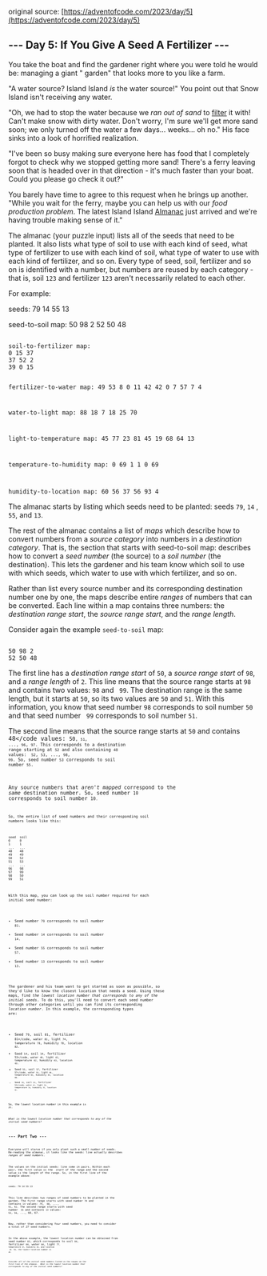 original source: [https://adventofcode.com/2023/day/5](https://adventofcode.com/2023/day/5)

## --- Day 5: If You Give A Seed A Fertilizer ---

You take the boat and find the gardener right where you were told he would be: managing a giant "
garden" that looks more to you like a farm.

"A water source? Island Island <em>is</em> the water source!" You point out that Snow Island isn't
receiving any water.

"Oh, we had to stop the water because we <em>ran out of sand</em>
to [filter](https://en.wikipedia.org/wiki/Sand_filter) it with! Can't make snow with dirty water.
Don't worry, I'm sure we'll get more sand soon; we only turned off the water a few days... weeks...
oh no." His face sinks into a look of horrified realization.

"I've been so busy making sure everyone here has food that I completely forgot to check why we
stopped getting more sand! There's a ferry leaving soon that is headed over in that direction - it's
much faster than your boat. Could you please go check it out?"

You barely have time to agree to this request when he brings up another. "While you wait for the
ferry, maybe you can help us with our <em>food production problem</em>. The latest Island
Island [Almanac](https://en.wikipedia.org/wiki/Almanac) just arrived and we're having trouble making
sense of it."

The almanac (your puzzle input) lists all of the seeds that need to be planted. It also lists what
type of soil to use with each kind of seed, what type of fertilizer to use with each kind of soil,
what type of water to use with each kind of fertilizer, and so on. Every type of seed, soil,
fertilizer and so on is identified with a number, but numbers are reused by each category - that is,
soil <code>123</code> and fertilizer <code>123</code> aren't necessarily related to each other.

For example:

seeds: 79 14 55 13

seed-to-soil map:
50 98 2 52 50 48

<code>
soil-to-fertilizer map:
0 15 37
37 52 2
39 0 15

fertilizer-to-water map:
49 53 8 0 11 42 42 0 7 57 7 4

water-to-light map:
88 18 7 18 25 70

light-to-temperature map:
45 77 23 81 45 19 68 64 13

temperature-to-humidity map:
0 69 1 1 0 69

humidity-to-location map:
60 56 37 56 93 4
</code>

The almanac starts by listing which seeds need to be planted: seeds <code>79</code>, <code>14</code>
, <code>55</code>, and <code>13</code>.

The rest of the almanac contains a list of <em>maps</em> which describe how to convert numbers from
a <em>source category</em> into numbers in a <em>destination category</em>. That is, the section
that starts with seed-to-soil map: describes how to convert a <em>seed number</em> (the source) to
a <em>soil number</em> (the destination). This lets the gardener and his team know which soil to use
with which seeds, which water to use with which fertilizer, and so on.

Rather than list every source number and its corresponding destination number one by one, the maps
describe entire <em>ranges</em> of numbers that can be converted. Each line within a map contains
three numbers: the <em>destination range start</em>, the <em>source range start</em>, and the <em>
range length</em>.

Consider again the example <code>seed-to-soil</code> map:

<code>
50 98 2
52 50 48
</code>

The first line has a <em>destination range start</em> of <code>50</code>, a <em>source range
start</em> of <code>98</code>, and a <em>range length</em> of <code>2</code>. This line means that
the source range starts at <code>98</code> and contains two values: <code>98</code> and <code>
99</code>. The destination range is the same length, but it starts at <code>50</code>, so its two
values are <code>50</code> and <code>51</code>. With this information, you know that seed
number <code>98</code> corresponds to soil number <code>50</code> and that seed number <code>
99</code> corresponds to soil number <code>51</code>.

The second line means that the source range starts at <code>50</code> and contains <code>48</code
values: <code>50<code>, <code>51</code>, ..., <code>96</code>, <code>97</code>. This corresponds to
a destination range starting at <code>52</code> and also containing <code>48</code> values: <code>
52</code>, <code>53</code>, ..., <code>98</code>, <code>99</code>. So, seed number <code>53</code>
corresponds to soil number <code>55</code>.

Any source numbers that <em>aren't mapped</em> correspond to the <em>same</em> destination number.
So, seed number <code>10</code> corresponds to soil number <code>10<code>.

So, the entire list of seed numbers and their corresponding soil numbers looks like this:

<code>
seed  soil
0     0
1     1
...   ...
48    48
49    49
50    52
51    53
...   ...
96    98
97    99
98    50
99    51
</code>

With this map, you can look up the soil number required for each initial seed number:

- Seed number <code>79</code> corresponds to soil number <code>81</code>.
- Seed number <code>14</code> corresponds to soil number <code>14</code>.
- Seed number <code>55</code> corresponds to soil number <code>57</code>.
- Seed number <code>13</code> corresponds to soil number <code>13</code>.

The gardener and his team want to get started as soon as possible, so they'd like to know the
closest location that needs a seed. Using these maps, find <em>the lowest location number that
corresponds to any of the initial seeds</em>. To do this, you'll need to convert each seed number
through other categories until you can find its corresponding <em>location number</em>. In this
example, the corresponding types are:

- Seed <code>79</code>, soil <code>81</code>, fertilizer <code>81</code, water <code>81</code>,
  light <code>74</code>, temperature <code>78</code>, humidity <code>78</code>, location <code>
  82</code>.
- Seed <code>14</code>, soil <code>14</code>, fertilizer <code>53</code, water <code>49</code>,
  light <code>42</code>, temperature <code>42</code>, humidity <code>43</code>, location <code>
  43</code>.
- Seed <code>55</code>, soil <code>57</code>, fertilizer <code>57</code, water <code>53</code>,
  light <code>46</code>, temperature <code>82</code>, humidity <code>82</code>, location <code>
  86</code>.
- Seed <code>13</code>, soil <code>13</code>, fertilizer <code>52</code, water <code>41</code>,
  light <code>34</code>, temperature <code>34</code>, humidity <code>35</code>, location <code>
  35</code>.

So, the lowest location number in this example is <em><code>35</code></em>.

<em>What is the lowest location number that corresponds to any of the initial seed numbers?</em>

## --- Part Two ---

Everyone will starve if you only plant such a small number of seeds. Re-reading the almanac, it
looks like the seeds: line actually describes <em>ranges of seed numbers</em>.

The values on the initial seeds: line come in pairs. Within each pair, the first value is the <em>
start</em> of the range and the second value is the <em>length</em> of the range. So, in the first
line of the example above:

<code>seeds: 79 14 55 13</code>

This line describes two ranges of seed numbers to be planted in the garden. The first range starts
with seed number <code>79</code> and contains <code>14</code> values: <code>79</code>, <code>
80</code>, ..., <code>91</code>, <code>92</code>. The second range starts with seed number <code>
55</code> and contains <code>13</code> values: <code>55</code>, <code>56</code>, ..., 66, 67.

Now, rather than considering four seed numbers, you need to consider a total of <em>27</em> seed
numbers.

In the above example, the lowest location number can be obtained from seed number <code>82</code>,
which corresponds to soil <code>84</code>, fertilizer <code>84</code>, water <code>84</code>,
light <code>77<code>, temperature <code>45</code>, humidity <code>46</code>, and location <em><code>
46</code></em>. So, the lowest location number is <em><code>46</code><em>.

Consider all of the initial seed numbers listed in the ranges on the first line of the almanac. <em>
What is the lowest location number that corresponds to any of the initial seed numbers?</em>